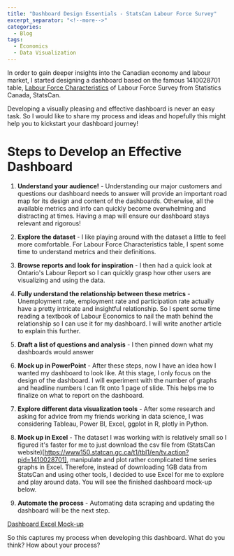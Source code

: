 ```yaml
---
title: "Dashboard Design Essentials - StatsCan Labour Force Survey"
excerpt_separator: "<!--more-->"
categories:
  - Blog
tags:
  - Economics
  - Data Visualization
---
```


In order to gain deeper insights into the Canadian economy and labour market, I started designing a dashboard based on the famous 1410028701 table, [Labour Force Characteristics](https://www150.statcan.gc.ca/t1/tbl1/en/tv.action?pid=1410028701) of Labour Force Survey from Statistics Canada, StatsCan. 

Developing a visually pleasing and effective dashboard is never an easy task. So I would like to share my process and ideas and hopefully this might help you to kickstart your dashboard journey!

# Steps to Develop an Effective Dashboard

1. **Understand your audience!** - Understanding our major customers and questions our dashboard needs to answer will provide an important road map for its design and content of the dashboards. Otherwise, all the available metrics and info can quickly become overwhelming and distracting at times. Having a map will ensure our dashboard stays relevant and rigorous!

2. **Explore the dataset** - I like playing around with the dataset a little to feel more comfortable. For Labour Force Characteristics table, I spent some time to understand metrics and their definitions.

3. **Browse reports and look for inspiration** - I then had a quick look at Ontario's Labour Report so I can quickly grasp how other users are visualizing and using the data. 

4. **Fully understand the relationship between these metrics** - Unemployment rate, employment rate and participation rate actually have a pretty intricate and insightful relationship. So I spent some time reading a textbook of Labour Economics to nail the math behind the relationship so I can use it for my dashboard. I will write another article to explain this further.

5. **Draft a list of questions and analysis** - I then pinned down what my dashboards would answer

6. **Mock up in PowerPoint** - After these steps, now I have an idea how I wanted my dashboard to look like. At this stage, I only focus on the design of the dashboard. I will experiment with the number of graphs and headline numbers I can fit onto 1 page of slide. This helps me to finalize on what to report on the dashboard.

7. **Explore different data visualization tools** - After some research and asking for advice from my friends working in data science, I was considering Tableau, Power BI, Excel, ggplot in R, plotly in Python.   

8. **Mock up in Excel** - The dataset I was working with is relatively small so I figured it's faster for me to just download the csv file from (StatsCan website)[https://www150.statcan.gc.ca/t1/tbl1/en/tv.action?pid=1410028701], manipulate and plot rather complicated time series graphs in Excel. Therefore, instead of downloading 1GB data from StatsCan and using other tools, I decided to use Excel for me to explore and play around data. You will see the finished dashboard mock-up below. 

9. **Automate the process** - Automating data scraping and updating the dashboard will be the next step. 

[Dashboard Excel Mock-up](/assets/lfsdashboard.pdf])

So this captures my process when developing this dashboard. What do you think? How about your process?
